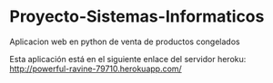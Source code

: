 # Proyecto-Sistemas-Informaticos
Aplicacion web en python de venta de productos congelados

Esta aplicación está en el siguiente enlace del servidor heroku:
http://powerful-ravine-79710.herokuapp.com/
